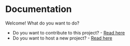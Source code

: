 # Documentation

Welcome! What do you want to do?

- Do you want to contribute to this project? - [Read here](./Develop_GettingStarted.md)
- Do you want to host a new project? - [Read here](./Host_GettingStarted.md)

<!-- - [Provision a namespace for a new project](https://github.com/Etimo/etimo-kubernetes/wiki/Projects)
- Work with this repo to extend the functionality -->
